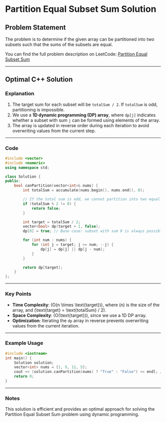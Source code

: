 
# Partition Equal Subset Sum Solution

## Problem Statement
The problem is to determine if the given array can be partitioned into two subsets such that the sums of the subsets are equal. 

You can find the full problem description on LeetCode: [Partition Equal Subset Sum](https://leetcode.com/problems/partition-equal-subset-sum/description/)

---

## Optimal C++ Solution

### Explanation
1. The target sum for each subset will be `totalSum / 2`. If `totalSum` is odd, partitioning is impossible.
2. We use a **1D dynamic programming (DP) array**, where `dp[j]` indicates whether a subset with sum `j` can be formed using elements of the array.
3. The array is updated in reverse order during each iteration to avoid overwriting values from the current step.

---

### Code
```cpp
#include <vector>
#include <numeric>
using namespace std;

class Solution {
public:
    bool canPartition(vector<int>& nums) {
        int totalSum = accumulate(nums.begin(), nums.end(), 0);

        // If the total sum is odd, we cannot partition into two equal subsets
        if (totalSum % 2 != 0) {
            return false;
        }

        int target = totalSum / 2;
        vector<bool> dp(target + 1, false);
        dp[0] = true; // Base case: subset with sum 0 is always possible

        for (int num : nums) {
            for (int j = target; j >= num; --j) {
                dp[j] = dp[j] || dp[j - num];
            }
        }

        return dp[target];
    }
};
```

---

### Key Points
- **Time Complexity**: \(O(n \times \text{target})\), where \(n\) is the size of the array, and \(\text{target} = \text{totalSum} / 2\).
- **Space Complexity**: \(O(\text{target})\), since we use a 1D DP array.
- **Optimization**: Iterating the `dp` array in reverse prevents overwriting values from the current iteration.

---

### Example Usage
```cpp
#include <iostream>
int main() {
    Solution solution;
    vector<int> nums = {1, 5, 11, 5};
    cout << (solution.canPartition(nums) ? "True" : "False") << endl; // Output: True
    return 0;
}
```

---

### Notes
This solution is efficient and provides an optimal approach for solving the Partition Equal Subset Sum problem using dynamic programming.
